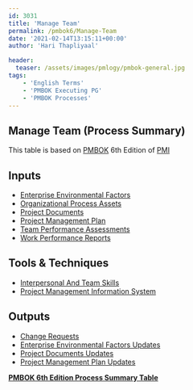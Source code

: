 ```yaml
---
id: 3031   
title: 'Manage Team'
permalink: /pmbok6/Manage-Team
date: '2021-02-14T13:15:11+00:00'
author: 'Hari Thapliyaal'

header:
  teaser: /assets/images/pmlogy/pmbok-general.jpg
tags:
    - 'English Terms'
    - 'PMBOK Executing PG'
    - 'PMBOK Processes'
---
```


## Manage Team (Process Summary)

This table is based on [PMBOK](https://www.pmi.org/pmbok-guide-standards) 6th Edition of [PMI](https:/www.pmi.org)

## **Inputs**

- [Enterprise Environmental Factors](/pmbok6/enterprise-environmental-factors)
- [Organizational Process Assets](/pmbok6/organizational-process-assets)
- [Project Documents](/pmbok6/project-documents)
- [Project Management Plan](/pmbok6/project-management-plan)
- [Team Performance Assessments](/pmbok6/team-performance-assessments)
- [Work Performance Reports](/pmbok6/work-performance-reports)

## **Tools &amp; Techniques**

- [Interpersonal And Team Skills](/pmbok6/interpersonal-and-team-skills)
- [Project Management Information System](/pmbok6/project-management-information-system)

## **Outputs**

- [Change Requests](/pmbok6/change-requests)
- [Enterprise Environmental Factors Updates](/pmbok6/enterprise-environmental-factors-updates)
- [Project Documents Updates](/pmbok6/project-documents-updates)
- [Project Management Plan Updates](/pmbok6/project-management-plan-updates)

**[PMBOK 6th Edition Process Summary Table](/pmbok6/process-groups-and-processes-in-pmbok6)**
